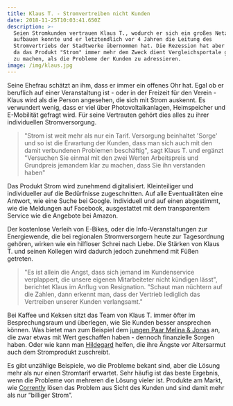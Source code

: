 ```yaml
---
title: Klaus T. - Stromvertreiben nicht Kunden
date: 2018-11-25T10:03:41.650Z
description: >-
  Seien Stromkunden vertrauen Klaus T., wodurch er sich ein großes Netzwerk
  aufbauen konnte und er letztendlich vor 4 Jahren die Leitung des
  Stromvertriebs der Stadtwerke übernommen hat. Die Rezession hat aber begonnen,
  da das Produkt "Strom" immer mehr dem Zweck dient Vergleichsportale glücklich
  zu machen, als die Probleme der Kunden zu adressieren.
image: /img/klaus.jpg
---
```

Seine Ehefrau schätzt an ihm, dass er immer ein offenes Ohr hat. Egal ob er beruflich auf einer Veranstaltung ist - oder in der Freizeit für den Verein - Klaus wird als die Person angesehen, die sich mit Strom auskennt. Es verwundert wenig, dass er viel über Photovoltaikanlagen, Heimspeicher und E-Mobilität gefragt wird. Für seine Vertrauten gehört dies alles zu ihrer individuellen Stromversorgung. 

> "Strom ist weit mehr als nur ein Tarif. Versorgung beinhaltet 'Sorge' und so ist die Erwartung der Kunden, dass man sich auch mit den damit verbundenen Problemen beschäftig", sagt Klaus T. und ergänzt "Versuchen Sie einmal mit den zwei Werten Arbeitspreis und Grundpreis jemandem klar zu machen, dass Sie ihn verstanden haben"

Das Produkt Strom wird zunehmend digitalisiert. Kleinteiliger und individueller auf die Bedürfnisse zugeschnitten. Auf alle Eventualitäten eine Antwort, wie eine Suche bei Google. Individuell und auf einen abgestimmt, wie die Meldungen auf Facebook, ausgestattet mit dem transparentem Service wie die Angebote bei Amazon. 

Der kostenlose Verleih von E-Bikes, oder die Info-Veranstaltungen zur Energiewende, die bei regionalen Stromversorgern heute zur Tagesordnung gehören, wirken wie ein hilfloser Schrei nach Liebe. Die Stärken von Klaus T. und seinen Kollegen wird dadurch jedoch zunehmend mit Füßen getreten.

> "Es ist allein die Angst, dass sich jemand im Kundenservice verplappert, die unsere eigenen Mitarbeiteter nicht kündigen lässt", berichtet Klaus im Anflug von Resignation. "Schaut man nüchtern auf die Zahlen, dann erkennt man, dass der Vertrieb lediglich das Vertreiben unserer Kunden verlangsamt."

Bei Kaffee und Keksen sitzt das Team von Klaus T. immer öfter im Besprechungsraum und überlegen, wie Sie Kunden besser ansprechen können. Was bietet man zum Beispiel dem [jungen Paar Melina & Jonas](/post/melina-jonas-f-nichts-darf-schiefgehen/) an,  die zwar etwas mit Wert geschaffen haben - dennoch finanzielle Sorgen haben. Oder wie kann man [Hildegard](/post/hildegard-m-angst-vor-altersarmut/) helfen, die ihre Ängste vor Altersarmut auch dem Stromprodukt zuschreibt. 

Es gibt unzählige Beispiele, wo die Probleme bekant sind, aber die Lösung mehr als nur einen Stromtarif erwartet. Sehr häufig ist das beste Ergebnis, wenn die Probleme von mehreren die Lösung vieler ist. Produkte am Markt, wie [Corrently](https://corrently.de/) lösen das Problem aus Sicht des Kunden und sind damit mehr als nur “billiger Strom”.
